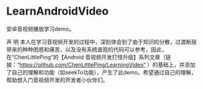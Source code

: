# LearnAndroidVideo
安卓音视频播放学习demo。

声 明
本人在学习音视频开发的过程中，深刻体会到了由于知识的分散，过渡断层带来的种种困惑和痛苦，以及没有系统直观的代码可以参考，因此，在“ChenLittlePing”的【Android 音视频开发打怪升级】系列文章（链接：“https://github.com/ChenLittlePing/LearningVideo” ）的基础上，并添加了自己的理解和功能（如seekTo功能），产生了此demo。希望通过自己的理解，帮助想入门音视频开发的开发者小伙伴们。
